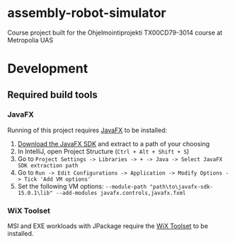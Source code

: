 # assembly-robot-simulator

Course project built for the Ohjelmointiprojekti TX00CD79-3014 course at Metropolia UAS

# Development

## Required build tools

### JavaFX

Running of this project requires [JavaFX](https://openjfx.io) to be installed:

1. [Download the JavaFX SDK](https://gluonhq.com/products/javafx) and extract to a path of your choosing
2. In IntelliJ, open Project Structure (`Ctrl + Alt + Shift + S`)
3. Go to `Project Settings -> Libraries -> + -> Java -> Select JavaFX SDK extraction path`
4. Go to `Run -> Edit Configurations -> Application -> Modify Options -> Tick 'Add VM options'`
5. Set the following VM options: `--module-path "path\to\javafx-sdk-15.0.1\lib" --add-modules javafx.controls,javafx.fxml`

### WiX Toolset

MSI and EXE workloads with JPackage require the [WiX Toolset](https://github.com/wixtoolset/wix3) to be installed.